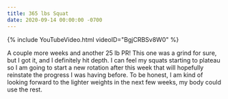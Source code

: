 ```yaml
---
title: 365 lbs Squat
date: 2020-09-14 00:00:00 -0700
---
```


{% include YouTubeVideo.html videoID="BgjCRBSv8W0" %}

A couple more weeks and another 25 lb PR! This one was a grind for sure, but I got it, and I definitely hit depth. I can feel my squats starting to plateau so I am going to start a new rotation after this week that will hopefully reinstate the progress I was having before. To be honest, I am kind of looking forward to the lighter weights in the next few weeks, my body could use the rest.
